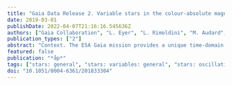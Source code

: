 ```yaml
---
title: "Gaia Data Release 2. Variable stars in the colour-absolute magnitude diagram"
date: 2019-03-01
publishDate: 2022-04-07T21:16:16.545636Z
authors: ["Gaia Collaboration", "L. Eyer", "L. Rimoldini", "M. Audard", "R.~I. Anderson", "K. Nienartowicz", "F. Glass", "O. Marchal", "M. Grenon", "N. Mowlavi", "B. Holl", "G. Clementini", "C. Aerts", "T. Mazeh", "D.~W. Evans", "L. Szabados", "A.~G.~A. Brown", "A. Vallenari", "T. Prusti", "J.~H.~J. de Bruijne", "C. Babusiaux", "C.~A.~L. Bailer-Jones", "M. Biermann", "F. Jansen", "C. Jordi", "S.~A. Klioner", "U. Lammers", "L. Lindegren", "X. Luri", "F. Mignard", "C. Panem", "D. Pourbaix", "S. Randich", "P. Sartoretti", "H.~I. Siddiqui", "C. Soubiran", "F. van Leeuwen", "N.~A. Walton", "F. Arenou", "U. Bastian", "M. Cropper", "R. Drimmel", "D. Katz", "M.~G. Lattanzi", "J. Bakker", "C. Cacciari", "J. Castañeda", "L. Chaoul", "N. Cheek", "F. De Angeli", "C. Fabricius", "R. Guerra", "E. Masana", "R. Messineo", "P. Panuzzo", "J. Portell", "M. Riello", "G.~M. Seabroke", "P. Tanga", "F. Thévenin", "G. Gracia-Abril", "G. Comoretto", "M. Garcia-Reinaldos", "D. Teyssier", "M. Altmann", "R. Andrae", "I. Bellas-Velidis", "K. Benson", "J. Berthier", "R. Blomme", "P. Burgess", "G. Busso", "B. Carry", "A. Cellino", "M. Clotet", "O. Creevey", "M. Davidson", "J. De Ridder", "L. Delchambre", "A. Dell'Oro", "C. Ducourant", "J. Fernández-Hernández", "M. Fouesneau", "Y. Frémat", "L. Galluccio", "M. Garcı́a-Torres", "J. González-Núñez", "J.~J. González-Vidal", "E. Gosset", "L.~P. Guy", "J. -L. Halbwachs", "N.~C. Hambly", "D.~L. Harrison", "J. Hernández", "D. Hestroffer", "S.~T. Hodgkin", "A. Hutton", "G. Jasniewicz", "A. Jean-Antoine-Piccolo", "S. Jordan", "A.~J. Korn", "A. Krone-Martins", "A.~C. Lanzafame", "T. Lebzelter", "W. Löffler", "M. Manteiga", "P.~M. Marrese", "J.~M. Mart\ń-Fleitas", "A. Moitinho", "A. Mora", "K. Muinonen", "J. Osinde", "E. Pancino", "T. Pauwels", "J. -M. Petit", "A. Recio-Blanco", "P.~J. Richards", "A.~C. Robin", "L.~M. Sarro", "C. Siopis", "M. Smith", "A. Sozzetti", "M. Süveges", "J. Torra", "W. van Reeven", "U. Abbas", "A. Abreu Aramburu", "S. Accart", "G. Altavilla", "M.~A. Álvarez", "R. Alvarez", "J. Alves", "A.~H. Andrei", "E. Anglada Varela", "E. Antiche", "T. Antoja", "B. Arcay", "T.~L. Astraatmadja", "N. Bach", "S.~G. Baker", "L. Balaguer-Núñez", "P. Balm", "C. Barache", "C. Barata", "D. Barbato", "F. Barblan", "P.~S. Barklem", "D. Barrado", "M. Barros", "M.~A. Barstow", "S. Bartholomé Muñoz", "J. -L. Bassilana", "U. Becciani", "M. Bellazzini", "A. Berihuete", "S. Bertone", "L. Bianchi", "O. Bienaymé", "S. Blanco-Cuaresma", "T. Boch", "C. Boeche", "A. Bombrun", "R. Borrachero", "D. Bossini", "S. Bouquillon", "G. Bourda", "A. Bragaglia", "L. Bramante", "M.~A. Breddels", "A. Bressan", "N. Brouillet", "T. Brüsemeister", "E. Brugaletta", "B. Bucciarelli", "A. Burlacu", "D. Busonero", "A.~G. Butkevich", "R. Buzzi", "E. Caffau", "R. Cancelliere", "G. Cannizzaro", "T. Cantat-Gaudin", "R. Carballo", "T. Carlucci", "J.~M. Carrasco", "L. Casamiquela", "M. Castellani", "A. Castro-Ginard", "P. Charlot", "L. Chemin", "A. Chiavassa", "G. Cocozza", "G. Costigan", "S. Cowell", "F. Crifo", "M. Crosta", "C. Crowley", "J. Cuypers", "C. Dafonte", "Y. Damerdji", "A. Dapergolas", "P. David", "M. David", "P. de Laverny", "F. De Luise", "R. De March", "D. de Martino", "R. de Souza", "A. de Torres", "J. Debosscher", "E. del Pozo", "M. Delbo", "A. Delgado", "H.~E. Delgado", "S. Diakite", "C. Diener", "E. Distefano", "C. Dolding", "P. Drazinos", "J. Durán", "B. Edvardsson", "H. Enke", "K. Eriksson", "P. Esquej", "G. Eynard Bontemps", "C. Fabre", "M. Fabrizio", "S. Faigler", "A.~J. Falcão", "M. Farràs Casas", "L. Federici", "G. Fedorets", "P. Fernique", "F. Figueras", "F. Filippi", "K. Findeisen", "A. Fonti", "E. Fraile", "M. Fraser", "B. Frézouls", "M. Gai", "S. Galleti", "D. Garabato", "F. Garc\'-́Sedano", "A. Garofalo", "N. Garralda", "A. Gavel", "P. Gavras", "J. Gerssen", "R. Geyer", "P. Giacobbe", "G. Gilmore", "S. Girona", "G. Giuffrida", "M. Gomes", "M. Granvik", "A. Gueguen", "A. Guerrier", "J. Guiraud", "R. Gutiérrez-Sánchez", "R. Haigron", "D. Hatzidimitriou", "M. Hauser", "M. Haywood", "U. Heiter", "A. Helmi", "J. Heu", "T. Hilger", "D. Hobbs", "W. Hofmann", "G. Holland", "H.~E. Huckle", "A. Hypki", "V. Icardi", "K. Janßen", "G. Jevardat de Fombelle", "P.~G. Jonker", "Á. L. Juhász", "F. Julbe", "A. Karampelas", "A. Kewley", "J. Klar", "A. Kochoska", "R. Kohley", "K. Kolenberg", "M. Kontizas", "E. Kontizas", "S.~E. Koposov", "G. Kordopatis", "Z. Kostrzewa-Rutkowska", "P. Koubsky", "S. Lambert", "A.~F. Lanza", "Y. Lasne", "J. -B. Lavigne", "Y. Le Fustec", "C. Le Poncin-Lafitte", "Y. Lebreton", "S. Leccia", "N. Leclerc", "I. Lecoeur-Taibi", "H. Lenhardt", "F. Leroux", "S. Liao", "E. Licata", "H.~E.~P. Lindstrøm", "T.~A. Lister", "E. Livanou", "A. Lobel", "M. López", "D. Lorenz", "S. Managau", "R.~G. Mann", "G. Mantelet", "J.~M. Marchant", "M. Marconi", "S. Marinoni", "G. Marschalkó", "D.~J. Marshall", "M. Martino", "G. Marton", "N. Mary", "D. Massari", "G. Matijevič", "P.~J. McMillan", "S. Messina", "D. Michalik", "N.~R. Millar", "D. Molina", "R. Molinaro", "L. Molnár", "P. Montegriffo", "R. Mor", "R. Morbidelli", "T. Morel", "S. Morgenthaler", "D. Morris", "A.~F. Mulone", "T. Muraveva", "I. Musella", "G. Nelemans", "L. Nicastro", "L. Noval", "W. O'Mullane", "C. Ordénovic", "D. Ordóñez-Blanco", "P. Osborne", "C. Pagani", "I. Pagano", "F. Pailler", "H. Palacin", "L. Palaversa", "A. Panahi", "M. Pawlak", "A.~M. Piersimoni", "F. -X. Pineau", "E. Plachy", "G. Plum", "E. Poggio", "E. Poujoulet", "A. Prša", "L. Pulone", "E. Racero", "S. Ragaini", "N. Rambaux", "M. Ramos-Lerate", "S. Regibo", "C. Reylé", "F. Riclet", "V. Ripepi", "A. Riva", "A. Rivard", "G. Rixon", "T. Roegiers", "M. Roelens", "M. Romero-Gómez", "N. Rowell", "F. Royer", "L. Ruiz-Dern", "G. Sadowski", "T. Sagristà Sellés", "J. Sahlmann", "J. Salgado", "E. Salguero", "N. Sanna", "T. Santana-Ros", "M. Sarasso", "H. Savietto", "M. Schultheis", "E. Sciacca", "M. Segol", "J.~C. Segovia", "D. Ségransan", "I. -C. Shih", "L. Siltala", "A.~F. Silva", "R.~L. Smart", "K.~W. Smith", "E. Solano", "F. Solitro", "R. Sordo", "S. Soria Nieto", "J. Souchay", "A. Spagna", "F. Spoto", "U. Stampa", "I.~A. Steele", "H. Steidelmüller", "C.~A. Stephenson", "H. Stoev", "F.~F. Suess", "J. Surdej", "E. Szegedi-Elek", "D. Tapiador", "F. Taris", "G. Tauran", "M.~B. Taylor", "R. Teixeira", "D. Terrett", "P. Teyssandier", "W. Thuillot", "A. Titarenko", "F. Torra Clotet", "C. Turon", "A. Ulla", "E. Utrilla", "S. Uzzi", "M. Vaillant", "G. Valentini", "V. Valette", "A. van Elteren", "E. Van Hemelryck", "M. van Leeuwen", "M. Vaschetto", "A. Vecchiato", "J. Veljanoski", "Y. Viala", "D. Vicente", "S. Vogt", "C. von Essen", "H. Voss", "V. Votruba", "S. Voutsinas", "G. Walmsley", "M. Weiler", "O. Wertz", "T. Wevers", "Ł. Wyrzykowski", "A. Yoldas", "M. Žerjal", "H. Ziaeepour", "J. Zorec", "S. Zschocke", "S. Zucker", "C. Zurbach", "T. Zwitter"]
publication_types: ["2"]
abstract: "Context. The ESA Gaia mission provides a unique time-domain survey for more than 1.6 billion sources with G ensuremathłesssim 21 mag.  Aims: We showcase stellar variability in the Galactic colour-absolute magnitude diagram (CaMD). We focus on pulsating, eruptive, and cataclysmic variables, as well as on stars that exhibit variability that is due to rotation and eclipses.  Methods: We describe the locations of variable star classes, variable object fractions, and typical variability amplitudes throughout the CaMD and show how variability-related changes in colour and brightness induce ``motions''. To do this, we use 22 months of calibrated photometric, spectro-photometric, and astrometric Gaia data of stars with a significant parallax. To ensure that a large variety of variable star classes populate the CaMD, we crossmatched Gaia sources with known variable stars. We also used the statistics and variability detection modules of the Gaia variability pipeline. Corrections for interstellar extinction are not implemented in this article.  Results: Gaia enables the first investigation of Galactic variable star populations in the CaMD on a similar, if not larger, scale as was previously done in the Magellanic Clouds. Although the observed colours are not corrected for reddening, distinct regions are visible in which variable stars occur. We determine variable star fractions to within the current detection thresholds of Gaia. Finally, we report the most complete description of variability-induced motion within the CaMD to date.  Conclusions: Gaia enables novel insights into variability phenomena for an unprecedented number of stars, which will benefit the understanding of stellar astrophysics. The CaMD of Galactic variable stars provides crucial information on physical origins of variability in a way that has previously only been accessible for Galactic star clusters or external galaxies. Future Gaia data releases will enable significant improvements over this preview by providing longer time series, more accurate astrometry, and additional data types (time series BP and RP spectra, RVS spectra, and radial velocities), all for much larger samples of stars. A movie associated to Fig. 11 is available at <A href=``https://www.aanda.org/10.1051/0004-6361/2 01833304/olm''>https://www.aanda.org</A>.Data are only available at the CDS via anonymous ftp to <A href=``http://cdsarc.u-strasb g.fr''>http://cdsarc.u-strasbg.fr</A> (ftp://130.79.128.5) or via <A href=``http://cdsarc.u-strasbg.fr/viz- bin/qcat?J/A+A/623/A110''>http://cdsarc.u-strasbg.fr/viz- bin/qcat?J/A+A/623/A110</A>."
featured: false
publication: "*åp*"
tags: ["stars: general", "stars: variables: general", "stars: oscillations", "binaries: eclipsing", "surveys", "methods: data analysis", "Astrophysics - Solar and Stellar Astrophysics"]
doi: "10.1051/0004-6361/201833304"
---
```


